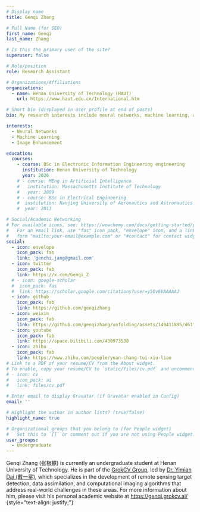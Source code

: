 ```yaml
---
# Display name
title: Genqi Zhang

# Full Name (for SEO)
first_name: Genqi
last_name: Zhang

# Is this the primary user of the site?
superuser: false

# Role/position
role: Research Assistant

# Organizations/Affiliations
organizations:
  - name: Henan University of Technology (HAUT)
    url: https://www.haut.edu.cn/International.htm

# Short bio (displayed in user profile at end of posts)
bio: My research interests include neural networks, machine learning, and image enhancement.

interests:
  - Neural Networks
  - Machine Learning
  - Image Enhancement

education:
  courses:
    - course: BSc in Electronic Information Engineering engineering
      institution: Henan University of Technology
      year: 2026
    # - course: MEng in Artificial Intelligence
    #   institution: Massachusetts Institute of Technology
    #   year: 2009
    # - course: BSc in Electrical Engineering
    #  institution: Nanjing University of Aeronautics and Astronautics
    #  year: 2013

# Social/Academic Networking
# For available icons, see: https://wowchemy.com/docs/getting-started/page-builder/#icons
#   For an email link, use "fas" icon pack, "envelope" icon, and a link in the
#   form "mailto:your-email@example.com" or "#contact" for contact widget.
social:
  - icon: envelope
    icon_pack: fas
    link: 'genchi.jang@gmail.com'
  - icon: twitter
    icon_pack: fab
    link: https://x.com/Genqi_Z
  # - icon: google-scholar
  #  icon_pack: fas
  #  link: https://scholar.google.com/citations?user=y5Ov6VAAAAAJ
  - icon: github
    icon_pack: fab
    link: https://github.com/genqizhang
  - icon: weixin
    icon_pack: fab
    link: https://github.com/genqizhang/unfolding/assets/149411895/d61f886b-b6d7-49b8-876c-52c8934d757c
  - icon: youtube
    icon_pack: fab
    link: https://space.bilibili.com/430973538
  - icon: zhihu
    icon_pack: fab
    link: https://www.zhihu.com/people/yuan-chang-tui-xiu-liao
# Link to a PDF of your resume/CV from the About widget.
# To enable, copy your resume/CV to `static/files/cv.pdf` and uncomment the lines below.
# - icon: cv
#   icon_pack: ai
#   link: files/cv.pdf

# Enter email to display Gravatar (if Gravatar enabled in Config)
email: ''

# Highlight the author in author lists? (true/false)
highlight_name: true

# Organizational groups that you belong to (for People widget)
#   Set this to `[]` or comment out if you are not using People widget.
user_groups:
  - Undergraduate
---
```


Genqi Zhang (张根麒) is currently an undergraduate student at Henan University of Technology. He is part of the [GrokCV Group](https://grokcv.ai/), led by [Dr. Yimian Dai (戴一冕)](https://scholar.google.com/citations?user=y5Ov6VAAAAAJ), which specializes in the development of remote sensing target detection, data assimilation, and computational imaging algorithms that address real-world challenges in these areas. For more information about him, please visit his personal academic website at <https://genqi.grokcv.ai/>
{style="text-align: justify;"}
